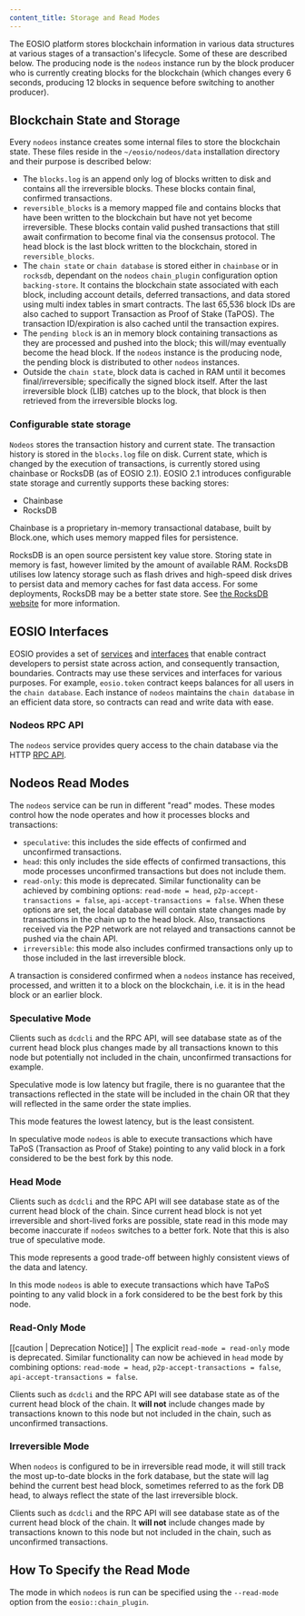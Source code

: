 ```yaml
---
content_title: Storage and Read Modes
---
```


The EOSIO platform stores blockchain information in various data structures at various stages of a transaction's lifecycle. Some of these are described below. The producing node is the `nodeos` instance run by the block producer who is currently creating blocks for the blockchain (which changes every 6 seconds, producing 12 blocks in sequence before switching to another producer).

## Blockchain State and Storage

Every `nodeos` instance creates some internal files to store the blockchain state. These files reside in the `~/eosio/nodeos/data` installation directory and their purpose is described below:

* The `blocks.log` is an append only log of blocks written to disk and contains all the irreversible blocks. These blocks contain final, confirmed transactions.
* `reversible_blocks` is a memory mapped file and contains blocks that have been written to the blockchain but have not yet become irreversible. These blocks contain valid pushed transactions that still await confirmation to become final via the consensus protocol. The head block is the last block written to the blockchain, stored in `reversible_blocks`.
* The `chain state` or `chain database` is stored either in `chainbase` or in `rocksdb`, dependant on the `nodeos` `chain_plugin` configuration option `backing-store`. It contains the blockchain state associated with each block, including account details, deferred transactions, and data stored using multi index tables in smart contracts. The last 65,536 block IDs are also cached to support Transaction as Proof of Stake (TaPOS). The transaction ID/expiration is also cached until the transaction expires.
* The `pending block` is an in memory block containing transactions as they are processed and pushed into the block; this will/may eventually become the head block. If the `nodeos` instance is the producing node, the pending block is distributed to other `nodeos` instances.
* Outside the `chain state`, block data is cached in RAM until it becomes final/irreversible; specifically the signed block itself. After the last irreversible block (LIB) catches up to the block, that block is then retrieved from the irreversible blocks log.

### Configurable state storage

`Nodeos` stores the transaction history and current state. The transaction history is stored in the `blocks.log` file on disk. Current state, which is changed by the execution of transactions, is currently stored using chainbase or RocksDB (as of EOSIO 2.1). EOSIO 2.1 introduces configurable state storage and currently supports these backing stores:

* Chainbase
* RocksDB

Chainbase is a proprietary in-memory transactional database, built by Block.one, which uses memory mapped files for persistence. 

RocksDB is an open source persistent key value store. Storing state in memory is fast, however limited by the amount of available RAM. RocksDB utilises low latency storage such as flash drives and high-speed disk drives to persist data and memory caches for fast data access. For some deployments, RocksDB may be a better state store. See [the RocksDB website](https://rocksdb.org/) for more information.


## EOSIO Interfaces

EOSIO provides a set of [services](../../) and [interfaces](https://developers.eos.io/manuals/eosio.cdt/latest/files) that enable contract developers to persist state across action, and consequently transaction, boundaries. Contracts may use these services and interfaces for various purposes. For example, `eosio.token` contract keeps balances for all users in the `chain database`. Each instance of `nodeos` maintains the `chain database` in an efficient data store, so contracts can read and write data with ease.

### Nodeos RPC API

The `nodeos` service provides query access to the chain database via the HTTP [RPC API](../05_rpc_apis/index.md).

## Nodeos Read Modes

The `nodeos` service can be run in different "read" modes. These modes control how the node operates and how it processes blocks and transactions:

- `speculative`: this includes the side effects of confirmed and unconfirmed transactions.
- `head`: this only includes the side effects of confirmed transactions, this mode processes unconfirmed transactions but does not include them.
- `read-only`: this mode is deprecated. Similar functionality can be achieved by combining options: `read-mode = head`, `p2p-accept-transactions = false`, `api-accept-transactions = false`. When these options are set, the local database will contain state changes made by transactions in the chain up to the head block. Also, transactions received via the P2P network are not relayed and transactions cannot be pushed via the chain API.
- `irreversible`: this mode also includes confirmed transactions only up to those included in the last irreversible block.

A transaction is considered confirmed when a `nodeos` instance has received, processed, and written it to a block on the blockchain, i.e. it is in the head block or an earlier block.

### Speculative Mode

Clients such as `dcdcli` and the RPC API, will see database state as of the current head block plus changes made by all transactions known to this node but potentially not included in the chain, unconfirmed transactions for example.

Speculative mode is low latency but fragile, there is no guarantee that the transactions reflected in the state will be included in the chain OR that they will reflected in the same order the state implies.  

This mode features the lowest latency, but is the least consistent. 

In speculative mode `nodeos` is able to execute transactions which have TaPoS (Transaction as Proof of Stake) pointing to any valid block in a fork considered to be the best fork by this node.

### Head Mode

Clients such as `dcdcli` and the RPC API will see database state as of the current head block of the chain.  Since current head block is not yet irreversible and short-lived forks are possible, state read in this mode may become inaccurate  if `nodeos` switches to a better fork.  Note that this is also true of speculative mode.  

This mode represents a good trade-off between highly consistent views of the data and latency.

In this mode `nodeos` is able to execute transactions which have TaPoS pointing to any valid block in a fork considered to be the best fork by this node.

### Read-Only Mode

[[caution | Deprecation Notice]]
| The explicit `read-mode = read-only` mode is deprecated. Similar functionality can now be achieved in `head` mode by combining options: `read-mode = head`, `p2p-accept-transactions = false`, `api-accept-transactions = false`.

Clients such as `dcdcli` and the RPC API will see database state as of the current head block of the chain. It **will not** include changes made by transactions known to this node but not included in the chain, such as unconfirmed transactions.

### Irreversible Mode

When `nodeos` is configured to be in irreversible read mode, it will still track the most up-to-date blocks in the fork database, but the state will lag behind the current best head block, sometimes referred to as the fork DB head, to always reflect the state of the last irreversible block. 

Clients such as `dcdcli` and the RPC API will see database state as of the current head block of the chain. It **will not** include changes made by transactions known to this node but not included in the chain, such as unconfirmed transactions.

## How To Specify the Read Mode

The mode in which `nodeos` is run can be specified using the `--read-mode` option from the `eosio::chain_plugin`.
